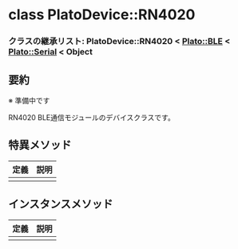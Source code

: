 # class PlatoDevice::RN4020

### クラスの継承リスト: PlatoDevice::RN4020 < [Plato::BLE](../../plato/ble/README.md) < [Plato::Serial](../../plato/serial/README.md) < Object

## 要約

※ 準備中です

RN4020 BLE通信モジュールのデバイスクラスです。

## 特異メソッド

|定義|説明|
|:--|:--|
|||

## インスタンスメソッド

|定義|説明|
|:--|:--|
|||

